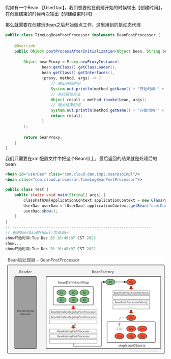假如有一个Bean 【UserDao】，我们想要他在创建开始的时候输出【创建时间】，在创建结束的时候再次输出【创建结束时间】

那么就需要在创建玩Bean之后开始做点工作，这里用到的是动态代理

```java
public class TimeLogBeanPostProcessor implements BeanPostProcessor {

    @Override
    public Object postProcessAfterInitialization(Object bean, String beanName) throws BeansException {

        Object beanProxy = Proxy.newProxyInstance(
                bean.getClass().getClassLoader(),
                bean.getClass().getInterfaces(),
                (proxy, method, args) -> {
                    // 输出开始时间
                    System.out.println(method.getName() + "开始时间:" + new Date());
                    // 执行目标方法
                    Object result = method.invoke(bean, args);
                    // 输出结束时间
                    System.out.println(method.getName() + "开始时间:" + new Date());
                    return result;
                }
        );

        return beanProxy;
    }
}
```

我们只需要在xml配置文件中把这个Bean带上，最后返回的结果就是处理后的bean

```xml
<bean id="userDao" class="com.cloud.dao.impl.UserDaoImpl"/>
<bean class="com.cloud.processor.TimeLogBeanPostProcessor"/>
```

```java
public class Test {
    public static void main(String[] args) {
        ClassPathXmlApplicationContext applicationContext = new ClassPathXmlApplicationContext("applicationContext.xml");
        UserDao userDao = (UserDao) applicationContext.getBean("userDao");
        userDao.show();
    }
}
// -------------------------------------------------------------
// 省略UserDao的show()方法源码
show开始时间:Tue Dec 20 16:49:07 CST 2022
show...
show开始时间:Tue Dec 20 16:49:07 CST 2022
```

![image-20221220165843147](image/11.%E6%97%B6%E9%97%B4%E6%97%A5%E5%BF%97%E5%A2%9E%E5%BC%BA%E5%8A%9F%E8%83%BD%E3%80%90Bean%E5%90%8E%E5%A4%84%E7%90%86%E5%99%A8%E6%A1%88%E4%BE%8B%E3%80%91/image-20221220165843147.png)